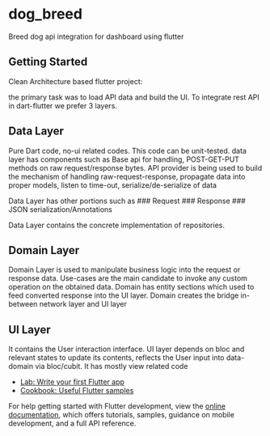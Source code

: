 # dog_breed

Breed dog api integration for dashboard using flutter

## Getting Started
Clean Architecture based flutter project:

the primary task was to load API data and build the UI. 
To integrate rest API in dart-flutter we prefer 3 layers. 
## Data Layer
 Pure Dart code, no-ui related codes. This code can be unit-tested. data layer has components such as
    Base api for handling, POST-GET-PUT methods on raw request/response bytes. 
    API provider is being used to build the mechanism of handling raw-request-response, propagate 
    data into proper models, listen to time-out, serialize/de-serialize of data
    
 Data Layer has other portions such as
    ### Request
    ### Response
    ### JSON serialization/Annotations

 Data Layer contains the concrete implementation of repositories.

## Domain Layer
 Domain Layer is used to manipulate business logic into the request or response data. Use-cases are
    the main candidate to invoke any custom operation on the obtained data. Domain has entity sections
    which used to feed converted response into the UI layer.
    Domain creates the bridge in-between network layer and UI layer

## UI Layer 
It contains the User interaction interface. UI layer depends on bloc and relevant states to update
    its contents, reflects the User input into data-domain via bloc/cubit. It has mostly view related code

- [Lab: Write your first Flutter app](https://docs.flutter.dev/get-started/codelab)
- [Cookbook: Useful Flutter samples](https://docs.flutter.dev/cookbook)

For help getting started with Flutter development, view the
[online documentation](https://docs.flutter.dev/), which offers tutorials,
samples, guidance on mobile development, and a full API reference.
